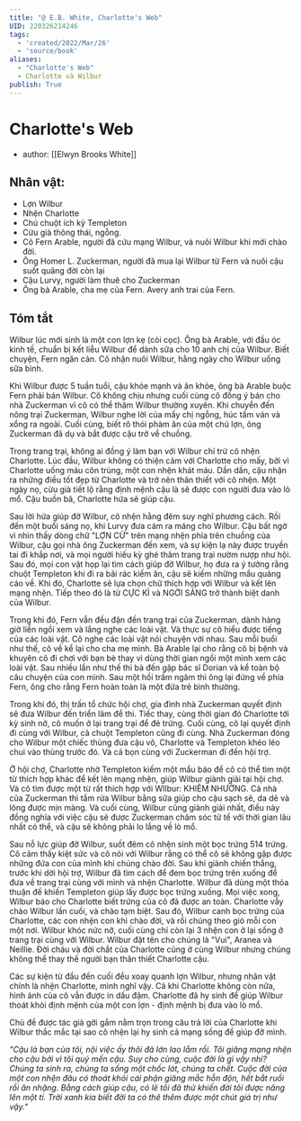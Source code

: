 ```yaml
---
title: "@ E.B. White, Charlotte's Web"
UID: 220326214246
tags:
  - 'created/2022/Mar/26'
  - 'source/book'
aliases:
  - "Charlotte's Web"
  - Charlotte và Wilbur
publish: True
---
```

# Charlotte's Web
- author: [[Elwyn Brooks White]]

## Nhân vật:
- Lợn Wilbur
- Nhện Charlotte
- Chú chuột ích kỷ Templeton
- Cừu già thông thái, ngỗng.
- Cô Fern Arable, người đã cứu mạng Wilbur, và nuôi Wilbur khi mới chào đời.
- Ông Homer L. Zuckerman, người đã mua lại Wilbur từ Fern và nuôi cậu suốt quãng đời còn lại
- Cậu Lurvy, người làm thuê cho Zuckerman
- Ông bà Arable, cha mẹ của Fern. Avery anh trai của Fern.

## Tóm tắt
Wilbur lúc mới sinh là một con lợn kẹ (còi cọc). Ông bà Arable, với đầu óc kinh tế, chuẩn bị kết liễu Wilbur để dành sữa cho 10 anh chị của Wilbur. Biết chuyện, Fern ngăn cản. Cô nhận nuôi Wilbur, hằng ngày cho Wilbur uống sữa bình.

Khi Wilbur được 5 tuần tuổi, cậu khỏe mạnh và ăn khỏe, ông bà Arable buộc Fern phải bán Wilbur. Cô không chịu nhưng cuối cùng cô đồng ý bán cho nhà Zuckerman vì cô có thể thăm Wilbur thường xuyên. Khi chuyển đến nông trại Zuckerman, Wilbur nghe lời của mấy chị ngỗng, húc tấm ván và xổng ra ngoài. Cuối cùng, biết rõ thói phàm ăn của một chú lợn, ông Zuckerman đã dụ và bắt được cậu trở về chuồng.

Trong trang trại, không ai đồng ý làm bạn với Wilbur chỉ trừ cô nhện Charlotte. Lúc đầu, Wilbur không có thiện cảm với Charlotte cho mấy, bởi vì Charlotte uống máu côn trùng, một con nhện khát máu. Dần dần, cậu nhận ra những điều tốt đẹp từ Charlotte và trở nên thân thiết với cô nhện. Một ngày nọ, cừu già tiết lộ rằng định mệnh cậu là sẽ được con người đưa vào lò mổ. Cậu buồn bã, Charlotte hứa sẽ giúp cậu.

Sau lời hứa giúp đỡ Wilbur, cô nhện hằng đêm suy nghĩ phương cách. Rồi đến một buổi sáng nọ, khi Lurvy đưa cám ra máng cho Wilbur. Cậu bất ngờ vì nhìn thấy dòng chữ "LỢN CỪ" trên mạng nhện phía trên chuồng của Wilbur, cậu gọi nhà ông Zuckerman đến xem, và sự kiện lạ này được truyền tai đi khắp nơi, và mọi người hiếu kỳ ghé thăm trang trại nườm nượp như hội. Sau đó, mọi con vật họp lại tìm cách giúp đỡ Wilbur, họ đưa ra ý tưởng rằng chuột Templeton khi đi ra bãi rác kiếm ăn, cậu sẽ kiếm  những mẩu quảng cáo về. Khi đó, Charlotte sẽ lựa chọn chữ thích hợp với Wilbur và kết lên mạng nhện. Tiếp theo đó là từ CỰC KÌ và NGỜI SÁNG trở thành biệt danh của Wilbur.

Trong khi đó, Fern vẫn đều đặn đến trang trại của Zuckerman, dành hàng giờ liền ngồi xem và lắng nghe các loài vật. Và thực sự cô hiểu được tiếng của các loài vật. Cô nghe các loài vật nói chuyện với nhau. Sau mỗi buổi như thế, cô về kể lại cho cha mẹ mình. Bà Arable lại cho rằng cô bị bệnh và khuyên cô đi chơi với bạn bè thay vì dùng thời gian ngồi một mình xem các loài vật. Sau nhiều lần như thế thì bà đến gặp bác sĩ Dorian và kể toàn bộ câu chuyện của con mình. Sau một hồi trầm ngâm thì ông lại đứng về phía Fern, ông cho rằng Fern hoàn toàn là một đứa trẻ bình thường.

Trong khi đó, thị trấn tổ chức hội chợ, gia đình nhà Zuckerman quyết định sẽ đưa Wilbur đến triển lãm để thi. Tiếc thay, cùng thời gian đó Charlotte tới kỳ sinh nở, cô muốn ở lại trang trại để đẻ trứng. Cuối cùng, cô lại quyết định đi cùng với Wilbur, cả chuột Templeton cũng đi cùng. Nhà Zuckerman đóng cho Wilbur một chiếc thùng đưa cậu vô, Charlotte và Templeton khéo léo chui vào thùng trước đó. Và cả bọn cùng với Zuckerman đi đến hội trợ.

Ở hội chợ, Charlotte nhờ Templeton kiếm một mẩu báo để cô có thể tìm một từ thích hợp khác để kết lên mạng nhện, giúp Wilbur giành giải tại hội chợ. Và cô tìm được một từ rất thích hợp với WIlbur: KHIÊM NHƯỜNG. Cả nhà của Zuckerman thì tắm rửa Wilbur bằng sữa giúp cho cậu sạch sẽ, da dẻ và lông được mịn màng. Và cuối cùng, Wilbur cũng giành giải nhất, điều này đồng nghĩa với việc cậu sẽ được Zuckerman chăm sóc tử tế với thời gian lâu nhất có thể, và cậu sẽ không phải lo lắng về lò mổ.

Sau nỗ lực giúp đỡ Wilbur, suốt đêm cô nhện sinh một bọc trứng 514 trứng. Cô cảm thấy kiệt sức và cô nói với Wilbur rằng có thể cô sẽ không gặp được những đứa con của mình khi chúng chào đời. Sau khi giành chiến thắng, trước khi dời hội trợ, Wilbur đã tìm cách để đem bọc trứng trên xuống để đưa về trang trại cùng với mình và nhện Charlotte. Wilbur đã dùng một thỏa thuận để khiến Templeton giúp lấy được bọc trứng xuống. Mọi việc xong, Wilbur báo cho Charlotte biết trứng của cô đã được an toàn. Charlotte vẫy chào Wilbur lần cuối, và chào tạm biệt. Sau đó, Wilbur canh bọc trứng của Charlotte, các con nhện con khi chào đời, và rồi chúng theo gió mỗi con một nơi. Wilbur khóc nức nở, cuối cùng chỉ còn lại 3 nhện con ở lại sống ở trang trại cùng với Wilbur. Wilbur đặt tên cho chúng là "Vui", Aranea và Neillie. Đời cháu và đời chắt của Charlotte cũng ở cùng Wilbur nhưng chúng không thể thay thế người bạn thân thiết Charlotte cậu.

Các sự kiện từ đầu đến cuối đều xoay quanh lợn Wilbur, nhưng nhân vật chính là nhện Charlotte, mình nghĩ vậy. Cả khi Charlotte không còn nữa, hình ảnh của cô vẫn được in dấu đậm. Charlotte đã hy sinh để giúp Wilbur thoát khỏi định mệnh của một con lợn - định mệnh bị đưa vào lò mổ.  
  
Chủ đề được tác giả gởi gắm nằm trọn trong câu trả lời của Charlotte khi Wilbur thắc mắc tại sao cô nhện lại hy sinh cả mạng sống để giúp đỡ mình.

_"Cậu là bạn của tôi, nội việc ấy thôi đã lớn lao lắm rồi. Tôi giăng mạng nhện cho cậu bởi vì tôi quý mến cậu. Suy cho cùng, cuộc đời là gì vậy nhỉ? Chúng ta sinh ra, chúng ta sống một chốc lát, chúng ta chết. Cuộc đời của một con nhện đâu có thoát khỏi cái phận giăng mắc hỗn độn, hết bắt ruồi rồi ăn nhặng. Bằng cách giúp cậu, có lẽ tôi đã thử khiến đời tôi được nâng lên một tí. Trời xanh kia biết đời ta có thê thêm được một chút giá trị như vậy."_
